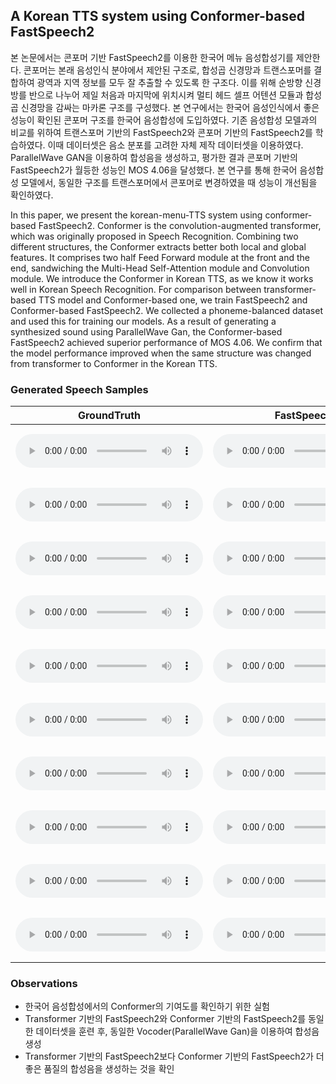 ## A Korean TTS system using Conformer-based FastSpeech2

본 논문에서는 콘포머 기반 FastSpeech2를 이용한 한국어 메뉴 음성합성기를 제안한다. 콘포머는 본래 음성인식 분야에서 제안된 구조로, 합성곱 신경망과 트랜스포머를 결합하여 광역과 지역 정보를 모두 잘 추출할 수 있도록 한 구조다. 이를 위해 순방향 신경방를 반으로 나누어 제일 처음과 마지막에 위치시켜 멀티 헤드 셀프 어텐션 모듈과 합성곱 신경망을 감싸는 마카론 구조를 구성했다. 본 연구에서는 한국어 음성인식에서 좋은 성능이 확인된 콘포머 구조를 한국어 음성합성에 도입하였다. 기존 음성합성 모델과의 비교를 위하여 트랜스포머 기반의 FastSpeech2와 콘포머 기반의 FastSpeech2를 학습하였다. 이때 데이터셋은 음소 분포를 고려한 자체 제작 데이터셋을 이용하였다. ParallelWave GAN을 이용하여 합성음을 생성하고, 평가한 결과 콘포머 기반의 FastSpeech2가 월등한 성능인 MOS 4.06을 달성했다. 본 연구를 통해 한국어 음성합성 모델에서, 동일한 구조를 트랜스포머에서 콘포머로 변경하였을 때 성능이 개선됨을 확인하였다. 

In this paper, we present the korean-menu-TTS system using conformer-based FastSpeech2. Conformer is the convolution-augmented transformer, which was originally proposed in Speech Recognition. Combining two different structures, the Conformer extracts better both local and global features. It comprises two half Feed Forward module at the front and the end, sandwiching the Multi-Head Self-Attention module and Convolution module. We introduce the Conformer in Korean TTS, as we know it works well in Korean Speech Recognition. For comparison between transformer-based TTS model and Conformer-based one, we train FastSpeech2 and Conformer-based FastSpeech2. We collected a phoneme-balanced dataset and used this for training our models. As a result of generating a synthesized sound using ParallelWave Gan, the Conformer-based FastSpeech2 achieved superior performance of MOS 4.06. We confirm that the model performance improved when the same structure was changed from transformer to Conformer in the Korean TTS.

### Generated Speech Samples

| GroundTruth | FastSpeech2      | Conformer-based FastSpeech2 | Text |
| ----------- | ---------------- | --------------------------- | ---- |
| <audio src="./samples/gt/SGuniverse_09879.wav" type="audio/wav" controls="" preload=""></audio>   |   <audio src="./samples/fs/SGuniverse_09879.wav" type="audio/wav" controls="" preload=""></audio> |  <audio src="./samples/confs/SGuniverse_09879.wav" type="audio/wav" controls="" preload=""></audio> | <embed src="samples/text/SGuniverse_9879.txt" width="400" height="80">  |
| <audio src="./samples/gt/SGuniverse_09904.wav" type="audio/wav" controls="" preload=""></audio>   |   <audio src="./samples/fs/SGuniverse_09904.wav" type="audio/wav" controls="" preload=""></audio> |  <audio src="./samples/confs/SGuniverse_09904.wav" type="audio/wav" controls="" preload=""></audio>               | <embed src="samples/text/SGuniverse_9904.txt" width="400" height="80">  |
|   <audio src="./samples/gt/SGuniverse_09918.wav" type="audio/wav" controls="" preload=""></audio>   |   <audio src="./samples/fs/SGuniverse_09918.wav" type="audio/wav" controls="" preload=""></audio>   |  <audio src="./samples/confs/SGuniverse_09918.wav" type="audio/wav" controls="" preload=""></audio>               | <embed src="samples/text/SGuniverse_9918.txt" width="400" height="80">  |
|   <audio src="./samples/gt/SGuniverse_09968.wav" type="audio/wav" controls="" preload=""></audio>   |   <audio src="./samples/fs/SGuniverse_09968.wav" type="audio/wav" controls="" preload=""></audio> |  <audio src="./samples/confs/SGuniverse_09968.wav" type="audio/wav" controls="" preload=""></audio>               | <embed src="samples/text/SGuniverse_9968.txt" width="400" height="80">  |
|   <audio src="./samples/gt/SGuniverse_09998.wav" type="audio/wav" controls="" preload=""></audio>   |   <audio src="./samples/fs/SGuniverse_09998.wav" type="audio/wav" controls="" preload=""></audio>|  <audio src="./samples/confs/SGuniverse_09998.wav" type="audio/wav" controls="" preload=""></audio> | <embed src="samples/text/SGuniverse_9998.txt" width="400" height="80">  |
|   <audio src="./samples/gt/SogangSpeech_22880.wav" type="audio/wav" controls="" preload=""></audio>   |   <audio src="./samples/fs/SogangSpeech_22880.wav" type="audio/wav" controls="" preload=""></audio>               |  <audio src="./samples/confs/SogangSpeech_22880.wav" type="audio/wav" controls="" preload=""></audio>               | <embed src="samples/text/SogangSpeech_22880.txt" width="400" height="80">  |
|   <audio src="./samples/gt/SogangSpeech_22886.wav" type="audio/wav" controls="" preload=""></audio>   |   <audio src="./samples/fs/SogangSpeech_22886.wav" type="audio/wav" controls="" preload=""></audio>               |  <audio src="./samples/confs/SogangSpeech_22886.wav" type="audio/wav" controls="" preload=""></audio>               | <embed src="samples/text/SogangSpeech_22886.txt" width="400" height="80">  |
|   <audio src="./samples/gt/SogangSpeech_22890.wav" type="audio/wav" controls="" preload=""></audio>   |   <audio src="./samples/fs/SogangSpeech_22890.wav" type="audio/wav" controls="" preload=""></audio>               |  <audio src="./samples/confs/SogangSpeech_22890.wav" type="audio/wav" controls="" preload=""></audio>               | <embed src="samples/text/SogangSpeech_22890.txt" width="400" height="80">  |
|   <audio src="./samples/gt/SogangSpeech_22969.wav" type="audio/wav" controls="" preload=""></audio>   |   <audio src="./samples/fs/SogangSpeech_22969.wav" type="audio/wav" controls="" preload=""></audio>               |  <audio src="./samples/confs/SogangSpeech_22969.wav" type="audio/wav" controls="" preload=""></audio>               | <embed src="samples/text/SogangSpeech_22969.txt" width="400" height="80">  |
|   <audio src="./samples/gt/SogangSpeech_22999.wav" type="audio/wav" controls="" preload=""></audio>   |   <audio src="./samples/fs/SogangSpeech_22999.wav" type="audio/wav" controls="" preload=""></audio>               |  <audio src="./samples/confs/SogangSpeech_22999.wav" type="audio/wav" controls="" preload=""></audio>               | <embed src="samples/text/SogangSpeech_22999.txt" width="400" height="80">  |
### Observations
* 한국어 음성합성에서의 Conformer의 기여도를 확인하기 위한 실험
* Transformer 기반의 FastSpeech2와 Conformer 기반의 FastSpeech2를 동일한 데이터셋을 훈련 후, 동일한 Vocoder(ParallelWave Gan)을 이용하여 합성음 생성
*  Transformer 기반의 FastSpeech2보다 Conformer 기반의 FastSpeech2가 더 좋은 품질의 합성음을 생성하는 것을 확인
